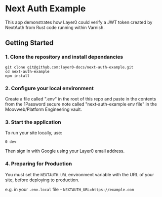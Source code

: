 # Next Auth Example

This app demonstrates how Layer0 could verify a JWT token created by NextAuth from Rust code running within Varnish.

## Getting Started

### 1. Clone the repository and install dependancies

```
git clone git@github.com:layer0-docs/next-auth-example.git
cd next-auth-example
npm install
```

### 2. Configure your local environment

Create a file called ".env" in the root of this repo and paste in the contents from the 1Password secure note called "next-auth-example env file" in the Moovweb/Platform Engineering vault.

### 3. Start the application

To run your site locally, use:

```
0 dev
```

Then sign in with Google using your Layer0 email address.

### 4. Preparing for Production

You must set the `NEXTAUTH_URL` environment variable with the URL of your site, before deploying to production.

e.g. in your `.env.local` file - `NEXTAUTH_URL=https://example.com`
